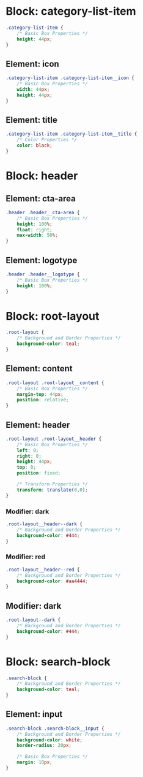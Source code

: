 # Block: category-list-item

```css
.category-list-item {
    /* Basic Box Properties */
    height: 44px; 
}
```

## Element: icon 

```css
.category-list-item .category-list-item__icon {
    /* Basic Box Properties */
    width: 44px; 
    height: 44px; 
}
```

## Element: title 

```css
.category-list-item .category-list-item__title {
    /* Color Properties */
    color: black; 
}
```

# Block: header

## Element: cta-area 

```css
.header .header__cta-area {
    /* Basic Box Properties */
    height: 100%; 
    float: right; 
    max-width: 50%; 
}
```

## Element: logotype 

```css
.header .header__logotype {
    /* Basic Box Properties */
    height: 100%; 
}
```

# Block: root-layout

```css
.root-layout {
    /* Background and Border Properties */
    background-color: teal; 
}
```

## Element: content 

```css
.root-layout .root-layout__content {
    /* Basic Box Properties */
    margin-top: 44px; 
    position: relative; 
}
```

## Element: header 

```css
.root-layout .root-layout__header {
    /* Basic Box Properties */
    left: 0; 
    right: 0; 
    height: 44px; 
    top: 0; 
    position: fixed; 

    /* Transform Properties */
    transform: translate(0,0); 
}
```

### Modifier: dark

```css
.root-layout__header--dark {
    /* Background and Border Properties */
    background-color: #444; 
}
```

### Modifier: red

```css
.root-layout__header--red {
    /* Background and Border Properties */
    background-color: #aa4444; 
}
```

## Modifier: dark

```css
.root-layout--dark {
    /* Background and Border Properties */
    background-color: #444; 
}
```

# Block: search-block

```css
.search-block {
    /* Background and Border Properties */
    background-color: teal; 
}
```

## Element: input 

```css
.search-block .search-block__input {
    /* Background and Border Properties */
    background-color: white; 
    border-radius: 20px; 

    /* Basic Box Properties */
    margin: 10px; 
}
```

